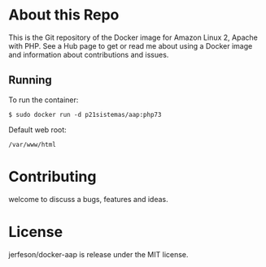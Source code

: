 # About this Repo

This is the Git repository of the Docker image for Amazon Linux 2, Apache with PHP. See a Hub page to get or read me about using a Docker image and information about contributions and issues.

## Running
To run the container:
```
$ sudo docker run -d p21sistemas/aap:php73
```

Default web root:
```
/var/www/html
```

# Contributing

welcome to discuss a bugs, features and ideas.

# License

 jerfeson/docker-aap  is release under the MIT license.
